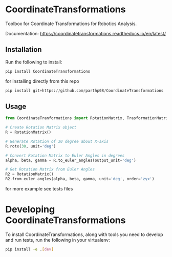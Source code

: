 # CoordinateTransformations
Toolbox for Coordinate Transformations for Robotics Analysis.

Documentation: https://coordinatetransformations.readthedocs.io/en/latest/

## Installation

Run the following to install:

```python
pip install CoordinateTransformations
```

for installing directly from this repo
```python
pip install git+https://github.com/parthp08/CoordinateTransformations
```

## Usage

```python
from CoordinateTranformations import RotationMatrix, TrasformationMatrix

# Create Rotation Matrix object
R = RotationMatrix()

# Generate Rotation of 30 degree about X-axis
R.rotx(30, unit='deg')

# Convert Rotation Matrix to Euler Angles in degrees
alpha, beta, gamma = R.to_euler_angles(output_unit='deg')

# Get Rotation Matrix from Euler Angles
R2 = RotationMatrix()
R2.from_euler_angles(alpha, beta, gamma, unit='deg', order='zyx')
```
for more example see tests files

# Developing CoordinateTransformations

To install CoordinateTransformations, along with tools you need to develop and run tests, run the following in your virtualenv:

```bash
pip install -e .[dev]
```
